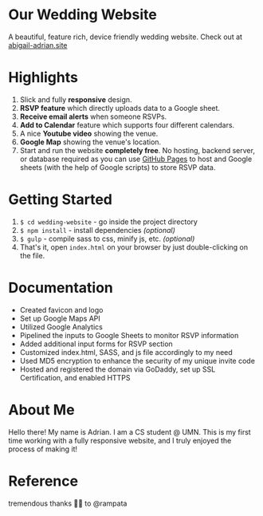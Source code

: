 # Our Wedding Website
A beautiful, feature rich, device friendly wedding website. 
Check out at [abigail-adrian.site](https://abigail-adrian.site)


# Highlights
1. Slick and fully __responsive__ design.
2. __RSVP feature__ which directly uploads data to a Google sheet.
3. __Receive email alerts__ when someone RSVPs.
4. __Add to Calendar__ feature which supports four different calendars.
5. A nice __Youtube video__ showing the venue.
6. __Google Map__ showing the venue's location.
7. Start and run the website __completely free__. No hosting, backend server, or database required as you can use
   [GitHub Pages](https://pages.github.com/) to host and Google sheets (with the help of Google scripts) to store RSVP
   data.

# Getting Started
1. `$ cd wedding-website` - go inside the project directory
2. `$ npm install` - install dependencies _(optional)_
3. `$ gulp` - compile sass to css, minify js, etc. _(optional)_
4. That's it, open `index.html` on your browser by just double-clicking on the file.

# Documentation 
- Created favicon and logo
- Set up Google Maps API 
- Utilized Google Analytics 
- Pipelined the inputs to Google Sheets to monitor RSVP information
- Added additional input forms for RSVP section
- Customized index.html, SASS, and js file accordingly to my need
- Used MD5 encryption to enhance the security of my unique invite code
- Hosted and registered the domain via GoDaddy, set up SSL Certification, and enabled HTTPS

# About Me
Hello there! My name is Adrian. I am a CS student @ UMN. This is my first time working with a fully responsive website, and I truly enjoyed the process of making it! 

# Reference
tremendous thanks 🙏🏻 to @rampata
